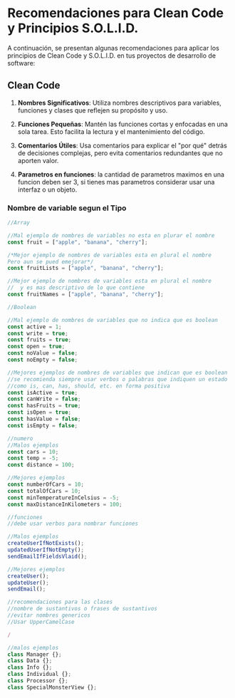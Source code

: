 # Recomendaciones para Clean Code y Principios S.O.L.I.D.

A continuación, se presentan algunas recomendaciones para aplicar los principios de Clean Code y S.O.L.I.D. en tus proyectos de desarrollo de software:

## Clean Code

1. **Nombres Significativos**: Utiliza nombres descriptivos para variables, funciones y clases que reflejen su propósito y uso.

2. **Funciones Pequeñas**: Mantén las funciones cortas y enfocadas en una sola tarea. Esto facilita la lectura y el mantenimiento del código.

3. **Comentarios Útiles**: Usa comentarios para explicar el "por qué" detrás de decisiones complejas, pero evita comentarios redundantes que no aporten valor.

4. **Parametros en funciones**: la cantidad de parametros maximos en una funcion deben ser 3, si tienes mas parametros considerar usar una interfaz o un objeto.

### Nombre de variable segun el Tipo

```JavaScript
//Array

//Mal ejemplo de nombres de variables no esta en plurar el nombre
const fruit = ["apple", "banana", "cherry"];

/*Mejor ejemplo de nombres de variables esta en plural el nombre
Pero aun se pued emejorar*/
const fruitLists = ["apple", "banana", "cherry"];

//Mejor ejemplo de nombres de variables esta en plural el nombre
//  y es mas descriptivo de lo que contiene
const fruitNames = ["apple", "banana", "cherry"];

//Boolean

//Mal ejemplo de nombres de variables que no indica que es boolean
const active = 1;
const write = true;
const fruits = true;
const open = true;
const noValue = false;
const noEmpty = false;

//Mejores ejemplos de nombres de variables que indican que es boolean
//se recomienda siempre usar verbos o palabras que indiquen un estado
//como is, can, has, should, etc. en forma positiva
const isActive = true;
const canWrite = false;
const hasFruits = true;
const isOpen = true;
const hasValue = false;
const isEmpty = false;

//numero
//Malos ejemplos
const cars = 10;
const temp = -5;
const distance = 100;

//Mejores ejemplos
const numberOfCars = 10;
const totalOfCars = 10;
const minTemperatureInCelsius = -5;
const maxDistanceInKilometers = 100;

//funciones
//debe usar verbos para nombrar funciones

//Malos ejemplos
createUserIfNotExists();
updatedUserIfNotEmpty();
sendEmailIfFieldsVlaid();

//Mejores ejemplos
createUser();
updateUser();
sendEmail();

//recomendaciones para las clases
//nombre de sustantivos o frases de sustantivos
//evitar nombres genericos
//Usar UpperCamelCase

/

//malos ejemplos
class Manager {};
class Data {};
class Info {};
class Individual {};
class Processor {};
class SpecialMonsterView {};




```
